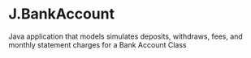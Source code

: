 # J.BankAccount
Java application that models simulates deposits, withdraws, fees, and monthly statement charges for a Bank Account Class
